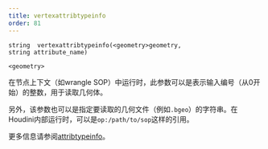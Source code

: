 ```yaml
---
title: vertexattribtypeinfo
order: 81
---
```

`string  vertexattribtypeinfo(<geometry>geometry, string attribute_name)`

`<geometry>`

在节点上下文（如wrangle SOP）中运行时，此参数可以是表示输入编号（从0开始）的整数，用于读取几何体。

另外，该参数也可以是指定要读取的几何文件（例如`.bgeo`）的字符串。在Houdini内部运行时，可以是`op:/path/to/sop`这样的引用。

更多信息请参阅[attribtypeinfo](attribtypeinfo.html "返回几何属性的转换元数据。")。
